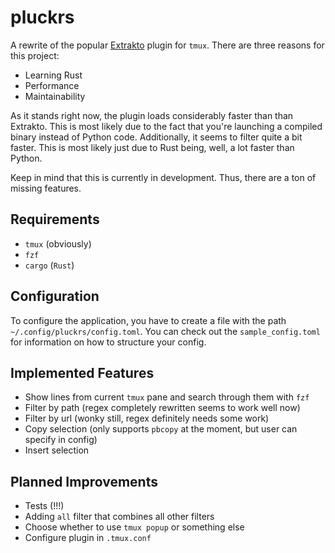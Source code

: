 # pluckrs
A rewrite of the popular [Extrakto](https://github.com/laktak/extrakto) plugin for `tmux`.
There are three reasons for this project:
- Learning Rust
- Performance
- Maintainability

As it stands right now, the plugin loads considerably faster than than Extrakto. This is most
likely due to the fact that you're launching a compiled binary instead of Python code.
Additionally, it seems to filter quite a bit faster. This is most likely just due to Rust
being, well, a lot faster than Python.

Keep in mind that this is currently in development. Thus, there are a ton of missing features.

## Requirements

- `tmux` (obviously)
- `fzf`
- `cargo` (`Rust`)

## Configuration

To configure the application, you have to create a file with the path 
`~/.config/pluckrs/config.toml`. You can check out the `sample_config.toml` for information
on how to structure your config.

## Implemented Features

- Show lines from current `tmux` pane and search through them with `fzf`
- Filter by path (regex completely rewritten seems to work well now)
- Filter by url (wonky still, regex definitely needs some work)
- Copy selection (only supports `pbcopy` at the moment, but user can specify in config)
- Insert selection

## Planned Improvements

- Tests (!!!)
- Adding `all` filter that combines all other filters
- Choose whether to use `tmux popup` or something else
- Configure plugin in `.tmux.conf`
